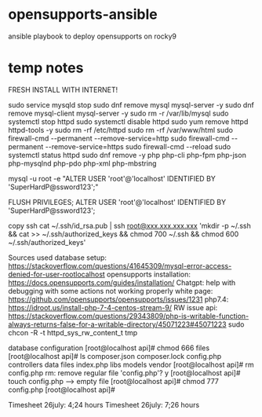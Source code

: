 # opensupports-ansible
ansible playbook to deploy opensupports on rocky9

# temp notes
FRESH INSTALL WITH INTERNET!

sudo service mysqld stop
sudo dnf remove mysql mysql-server -y
sudo dnf remove mysql-client mysql-server -y
sudo rm -r /var/lib/mysql
sudo systemctl stop httpd
sudo systemctl disable httpd
sudo yum remove httpd httpd-tools -y
sudo rm -rf /etc/httpd
sudo rm -rf /var/www/html
sudo firewall-cmd --permanent --remove-service=http
sudo firewall-cmd --permanent --remove-service=https
sudo firewall-cmd --reload
sudo systemctl status httpd
sudo dnf remove -y php php-cli php-fpm php-json php-mysqlnd php-pdo php-xml php-mbstring





mysql -u root -e \"ALTER USER 'root'@'localhost' IDENTIFIED BY 'SuperHardP@ssword123';\"

FLUSH PRIVILEGES;
ALTER USER 'root'@'localhost' IDENTIFIED BY 'SuperHardP@ssword123';

copy ssh 
cat ~/.ssh/id_rsa.pub | ssh root@xxx.xxx.xxx.xxx 'mkdir -p ~/.ssh && cat >> ~/.ssh/authorized_keys && chmod 700 ~/.ssh && chmod 600 ~/.ssh/authorized_keys'

Sources used
database setup: https://stackoverflow.com/questions/41645309/mysql-error-access-denied-for-user-rootlocalhost
opensupports installation: https://docs.opensupports.com/guides/installation/
Chatgpt: help with debugging with some actions not working properly
white page: https://github.com/opensupports/opensupports/issues/1231
php7.4: https://idroot.us/install-php-7-4-centos-stream-9/
RW issue api: https://stackoverflow.com/questions/29343809/php-is-writable-function-always-returns-false-for-a-writable-directory/45071223#45071223
sudo chcon -R -t httpd_sys_rw_content_t tmp

database configuration
[root@localhost api]# chmod 666 files
[root@localhost api]# ls
composer.json  composer.lock  config.php  controllers  data  files  index.php  libs  models  vendor
[root@localhost api]# rm config.php
rm: remove regular file 'config.php'? y
[root@localhost api]# touch config.php --> empty file
[root@localhost api]# chmod 777 config.php
[root@localhost api]#


Timesheet 26july: 4;24 hours
Timesheet 26july: 7;26 hours
